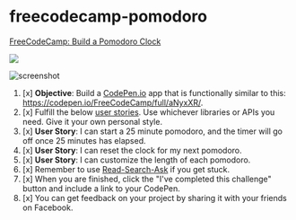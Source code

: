 # freecodecamp-pomodoro
[FreeCodeCamp: Build a Pomodoro Clock](https://www.freecodecamp.org/challenges/build-a-pomodoro-clock)

[![](https://i.imgur.com/DUbH8hul.png)](https://shgysk8zer0.github.io/freecodecamp-pomodoro/)

![screenshot](https://i.imgur.com/uiMNN6Yl.png)

1. [x] **Objective**: Build a [CodePen.io](https://codepen.io/) app that is functionally similar to this: https://codepen.io/FreeCodeCamp/full/aNyxXR/.
2. [x] Fulfill the below [user stories](https://en.wikipedia.org/wiki/User_story). Use whichever libraries or APIs you need. Give it your own personal style.
3. [x] **User Story**: I can start a 25 minute pomodoro, and the timer will go off once 25 minutes has elapsed.
4. [x] **User Story**: I can reset the clock for my next pomodoro.
5. [x] **User Story**: I can customize the length of each pomodoro.
6. [x] Remember to use [Read-Search-Ask](https://forum.freecodecamp.org/t/how-to-get-help-when-you-are-stuck/19514) if you get stuck.
7. [x] When you are finished, click the "I've completed this challenge" button and include a link to your CodePen. 
8. [x] You can get feedback on your project by sharing it with your friends on Facebook.
